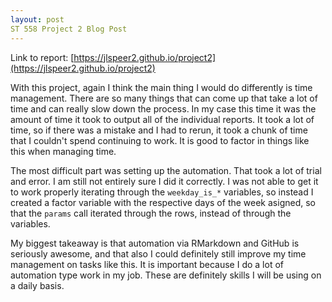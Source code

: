 ```yaml
---
layout: post
ST 558 Project 2 Blog Post
---
```


Link to report: [https://jlspeer2.github.io/project2](https://jlspeer2.github.io/project2)

With this project, again I think the main thing I would do differently is time management. There are so many things that can come up that take a lot of time and can really slow down the process. In my case this time it was the amount of time it took to output all of the individual reports. It took a lot of time, so if there was a mistake and I had to rerun, it took a chunk of time that I couldn't spend continuing to work. It is good to factor in things like this when managing time.

The most difficult part was setting up the automation. That took a lot of trial and error. I am still not entirely sure I did it correctly. I was not able to get it to work properly iterating through the `weekday_is_*` variables, so instead I created a factor variable with the respective days of the week asigned, so that the `params` call iterated through the rows, instead of through the variables.

My biggest takeaway is that automation via RMarkdown and GitHub is seriously awesome, and that also I could definitely still improve my time management on tasks like this. It is important because I do a lot of automation type work in my job. These are definitely skills I will be using on a daily basis.



